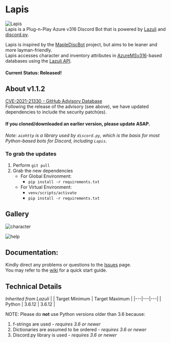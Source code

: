 # Lapis
![Lapis](https://i.imgur.com/EqcM95J.png)  
Lapis is a Plug-n-Play Azure v316 Discord Bot that is powered by [Lazuli](https://github.com/TEAM-SPIRIT-Productions/Lazuli) and [discord.py](https://github.com/Rapptz/discord.py).

Lapis is inspired by the [MapleDiscBot](https://github.com/Bratah123/MapleDiscBot) project, but aims to be leaner and more layman-friendly.  
Lapis accesses character and inventory attributes in [AzureMSv316](https://github.com/SoulGirlJP/AzureV316)-based databases using the [Lazuli API](https://team-spirit-productions.github.io/Lazuli/reference/lazuli/).  


#### Current Status: **Released!**

## About v1.1.2
[CVE-2021-21330 - GitHub Advisory Database](https://github.com/advisories/GHSA-v6wp-4m6f-gcjg)  
Following the release of the advisory (see above), we have updated dependencies to include the security patch(es).  
#### If you cloned/downloaded an earlier version, please update ASAP.  

*Note: `aiohttp` is a library used by `discord.py`, which is the basis for most Python-based bots for Discord, including `Lapis`*.  
### To grab the updates
1. Perform `git pull`
2. Grab the new dependencies  
    - For Global Environment:  
      - `pip install -r requirements.txt`  
    - For Virtual Environment:  
      - `venv/scripts/activate`  
      - `pip install -r requirements.txt`  


## Gallery
  ![character](https://cdn.discordapp.com/attachments/631249406775132182/795031817891610644/c76d5804a42f63accb448e8a9e8bf157.png)
  
  ![help](https://cdn.discordapp.com/attachments/631249406775132182/795031808512098334/42b4365e6b819a088fc59d01d11ef27c.png)
## Documentation:
Kindly direct any problems or questions to the [Issues](https://github.com/TEAM-SPIRIT-Productions/Lapis/issues) page.  
You may refer to the [wiki](https://github.com/TEAM-SPIRIT-Productions/Lapis/wiki) for a quick start guide.

## Technical Details
*Inherited from Lazuli*
|  | Target Minimum | Target Maximum |
|---|---|---|
| Python | 3.6.12 | 3.6.12 |

NOTE: Please do **not** use Python versions older than 3.6 because:
1. f-strings are used - *requires 3.6 or newer*
2. Dictionaries are assumed to be ordered - *requires 3.6 or newer*
3. Discord.py library is used - *requires 3.6 or newer*
